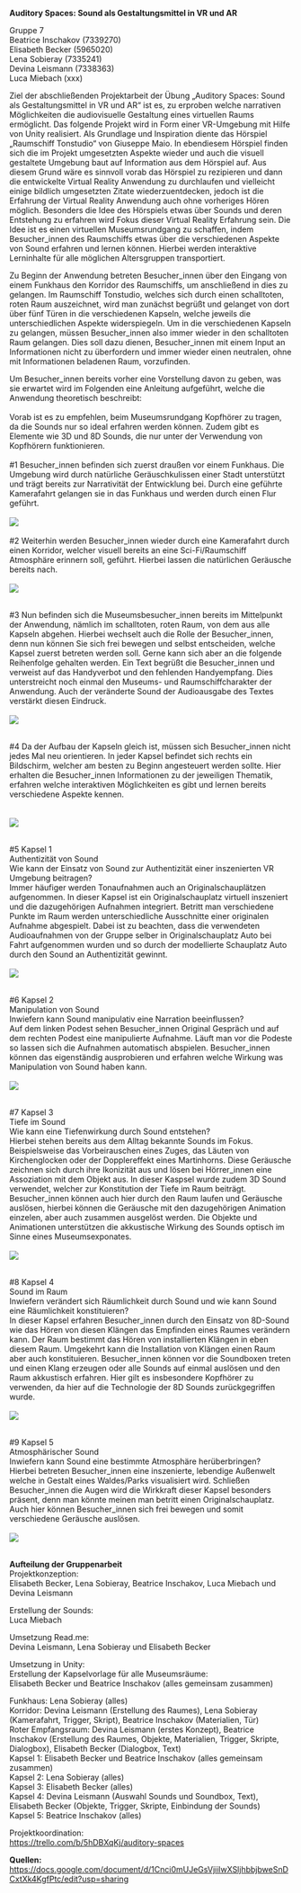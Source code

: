 <b>Auditory Spaces: Sound als Gestaltungsmittel in VR und AR </b><br>

Gruppe 7 <br>
Beatrice Inschakov (7339270) <br>
Elisabeth Becker (5965020) <br>
Lena Sobieray (7335241) <br>
Devina Leismann (7338363) <br>
Luca Miebach (xxx) <br>

Ziel der abschließenden Projektarbeit der Übung „Auditory Spaces: Sound als Gestaltungsmittel in VR und AR“ ist es, zu erproben welche narrativen Möglichkeiten die audiovisuelle Gestaltung eines virtuellen Raums ermöglicht. Das folgende Projekt wird in Form einer VR-Umgebung mit Hilfe von Unity realisiert. Als Grundlage und Inspiration diente das Hörspiel „Raumschiff Tonstudio“ von Giuseppe Maio. In ebendiesem Hörspiel finden sich die im Projekt umgesetzten Aspekte wieder und auch die visuell gestaltete Umgebung baut auf Information aus dem Hörspiel auf. Aus diesem Grund wäre es sinnvoll vorab das Hörspiel zu rezipieren und dann die entwickelte Virtual Reality Anwendung zu durchlaufen und vielleicht einige bildlich umgesetzten Zitate wiederzuentdecken, jedoch ist die Erfahrung der Virtual Reality Anwendung auch ohne vorheriges Hören möglich.
Besonders die Idee des Hörspiels etwas über Sounds und deren Entstehung zu erfahren wird Fokus dieser Virtual Reality Erfahrung sein. Die Idee ist es einen virtuellen Museumsrundgang zu schaffen, indem Besucher_innen des Raumschiffs etwas über die verschiedenen Aspekte von Sound erfahren und lernen können. Hierbei werden interaktive Lerninhalte für alle möglichen Altersgruppen transportiert.

Zu Beginn der Anwendung betreten Besucher_innen über den Eingang von einem Funkhaus den Korridor des Raumschiffs, um anschließend in dies zu gelangen. Im Raumschiff Tonstudio, welches sich durch einen schalltoten, roten Raum auszeichnet, wird man zunächst begrüßt und gelanget von dort über fünf Türen in die verschiedenen Kapseln, welche jeweils die unterschiedlichen Aspekte widerspiegeln. Um in die verschiedenen Kapseln zu gelangen, müssen Besucher_innen also immer wieder in den schalltoten Raum gelangen. Dies soll dazu dienen, Besucher_innen mit einem Input an Informationen nicht zu überfordern und immer wieder einen neutralen, ohne mit Informationen beladenen Raum, vorzufinden. 

Um Besucher_innen bereits vorher eine Vorstellung davon zu geben, was sie erwartet wird im Folgenden eine Anleitung aufgeführt, welche die Anwendung theoretisch beschreibt:
<br><br> Vorab ist es zu empfehlen, beim Museumsrundgang Kopfhörer zu tragen, da die Sounds nur so ideal erfahren werden können. Zudem gibt es Elemente wie 3D und 8D Sounds, die nur unter der Verwendung von Kopfhörern funktionieren. <br><br>
#1 Besucher_innen befinden sich zuerst draußen vor einem Funkhaus. Die Umgebung wird durch natürliche Geräuschkulissen einer Stadt unterstützt und trägt bereits zur Narrativität der Entwicklung bei. Durch eine geführte Kamerafahrt gelangen sie in das Funkhaus und werden durch einen Flur geführt.
<br><br>
<img src="https://github.com/becks2019/AS2020/blob/master/Funkhaus.JPG">
<br><br>
#2 Weiterhin werden Besucher_innen wieder durch eine Kamerafahrt durch einen Korridor, welcher visuell bereits an eine Sci-Fi/Raumschiff Atmosphäre erinnern soll, geführt. Hierbei lassen die natürlichen Geräusche bereits nach.
<br><br>
<img src="https://github.com/becks2019/AS2020/blob/master/Korridor.JPG">
<br><br>

#3 Nun befinden sich die Museumsbesucher_innen bereits im Mittelpunkt der Anwendung, nämlich im schalltoten, roten Raum, von dem aus alle Kapseln abgehen. Hierbei wechselt auch die Rolle der Besucher_innen, denn nun können Sie sich frei bewegen und selbst entscheiden, welche Kapsel zuerst betreten werden soll. Gerne kann sich aber an die folgende Reihenfolge gehalten werden. Ein Text begrüßt die Besucher_innen und verweist auf das Handyverbot und den fehlenden Handyempfang. Dies unterstreicht noch einmal den Museums- und Raumschiffcharakter der Anwendung. Auch der veränderte Sound der Audioausgabe des Textes verstärkt diesen Eindruck.
<br><br>
<img src="https://github.com/becks2019/AS2020/blob/master/Roter Raum.JPG">
<br><br>

#4 Da der Aufbau der Kapseln gleich ist, müssen sich Besucher_innen nicht jedes Mal neu orientieren. In jeder Kapsel befindet sich rechts ein Bildschirm, welcher am besten zu Beginn angesteuert werden sollte. Hier erhalten die Besucher_innen Informationen zu der jeweiligen Thematik, erfahren welche interaktiven Möglichkeiten es gibt und lernen bereits verschiedene Aspekte kennen.  
<br><br>
<img src="https://github.com/becks2019/AS2020/blob/master/Stele.JPG">
<br><br>

#5 Kapsel 1 <br> Authentizität von Sound  <br>
Wie kann der Einsatz von Sound zur Authentizität einer inszenierten VR Umgebung beitragen?  <br>
Immer häufiger werden Tonaufnahmen auch an Originalschauplätzen aufgenommen. In dieser Kapsel ist ein Originalschauplatz virtuell inszeniert und die dazugehörigen Aufnahmen integriert. Betritt man verschiedene Punkte im Raum werden unterschiedliche Ausschnitte einer originalen Aufnahme abgespielt. Dabei ist zu beachten, dass die verwendeten Audioaufnahmen von der Gruppe selber in Originalschauplatz Auto bei Fahrt aufgenommen wurden und so durch der modellierte Schauplatz Auto durch den Sound an Authentizität gewinnt.
<br><br>
<img src="https://github.com/becks2019/AS2020/blob/master/Kapsel 1.JPG">
<br><br>

#6 Kapsel 2  <br> Manipulation von Sound  <br>
Inwiefern kann Sound manipulativ eine Narration beeinflussen?  <br>
Auf dem linken Podest sehen Besucher_innen Original Gespräch und auf dem rechten Podest eine manipulierte Aufnahme. Läuft man vor die Podeste so lassen sich die Aufnahmen automatisch abspielen. Besucher_innen können das eigenständig ausprobieren und erfahren welche Wirkung was Manipulation von Sound haben kann.
<br><br>
<img src="https://github.com/becks2019/AS2020/blob/master/Kapsel 2.JPG">
<br><br>

#7 Kapsel 3  <br> Tiefe im Sound  <br>
Wie kann eine Tiefenwirkung durch Sound entstehen? <br>
Hierbei stehen bereits aus dem Alltag bekannte Sounds im Fokus. Beispielsweise das Vorbeirauschen eines Zuges, das Läuten von Kirchenglocken oder der Dopplereffekt eines Martinhorns. Diese Geräusche zeichnen sich durch ihre Ikonizität aus und lösen bei Hörrer_innen eine Assoziation mit dem Objekt aus. In dieser Kaspsel wurde zudem 3D Sound verwendet, welcher zur Konstitution der Tiefe im Raum beiträgt. Besucher_innen können auch hier durch den Raum laufen und Geräusche auslösen, hierbei können die Geräusche mit den dazugehörigen Animation einzelen, aber auch zusammen ausgelöst werden. Die Objekte und Animationen unterstützen die akkustische Wirkung des Sounds optisch im Sinne eines Museumsexponates. 
<br><br>
<img src="https://github.com/becks2019/AS2020/blob/master/Kapsel 3.JPG">
<br><br>

#8 Kapsel 4  <br> Sound im Raum  <br>
Inwiefern verändert sich Räumlichkeit durch Sound und wie kann Sound eine Räumlichkeit konstituieren?  <br> In dieser Kapsel erfahren Besucher_innen durch den Einsatz von 8D-Sound wie das Hören von diesen Klängen das Empfinden eines Raumes verändern kann. Der Raum bestimmt das Hören von installierten Klängen in eben diesem Raum. Umgekehrt kann die Installation von Klängen einen Raum aber auch konstituieren. Besucher_innen können vor die Soundboxen treten und einen Klang erzeugen oder alle Sounds auf einmal auslösen und den Raum akkustisch erfahren. Hier gilt es insbesondere Kopfhörer zu verwenden, da hier auf die Technologie der 8D Sounds zurückgegriffen wurde.
<br><br>
<img src="https://github.com/becks2019/AS2020/blob/master/Kapsel 4.JPG">
<br><br>

#9 Kapsel 5  <br> Atmosphärischer Sound  <br>
Inwiefern kann Sound eine bestimmte Atmosphäre herüberbringen?  <br>
Hierbei betreten Besucher_innen eine inszenierte, lebendige Außenwelt welche in Gestalt eines Waldes/Parks visualisiert wird. Schließen Besucher_innen die Augen wird die Wirkkraft dieser Kapsel besonders präsent, denn man könnte meinen man betritt einen Originalschauplatz. Auch hier können Besucher_innen sich frei bewegen und somit verschiedene Geräusche auslösen.
<br><br>
<img src="https://github.com/becks2019/AS2020/blob/master/Kapsel 5.JPG">
<br><br>


<b>Aufteilung der Gruppenarbeit</b><br>
Projektkonzeption:<br>
Elisabeth Becker, Lena Sobieray, Beatrice Inschakov, Luca Miebach und Devina Leismann

Erstellung der Sounds:<br>
Luca Miebach<br>

Umsetzung Read.me:<br>
Devina Leismann, Lena Sobieray und Elisabeth Becker<br>

Umsetzung in Unity:<br>
Erstellung der Kapselvorlage für alle Museumsräume:<br>
Elisabeth Becker und Beatrice Inschakov (alles gemeinsam zusammen)<br>

Funkhaus: Lena Sobieray (alles)<br>
Korridor: Devina Leismann (Erstellung des Raumes), Lena Sobieray (Kamerafahrt, Trigger, Skript), Beatrice Inschakov (Materialien, Tür)<br>
Roter Empfangsraum: Devina Leismann (erstes Konzept), Beatrice Inschakov (Erstellung des Raumes, Objekte, Materialien, Trigger, Skripte, Dialogbox), Elisabeth Becker (Dialogbox, Text)<br>
Kapsel 1: Elisabeth Becker und Beatrice Inschakov (alles gemeinsam zusammen)<br>
Kapsel 2: Lena Sobieray (alles)<br>
Kapsel 3: Elisabeth Becker (alles)<br>
Kapsel 4: Devina Leismann (Auswahl Sounds und Soundbox, Text), Elisabeth Becker (Objekte, Trigger, Skripte, Einbindung der Sounds) <br>
Kapsel 5: Beatrice Inschakov (alles)<br>

Projektkoordination:<br>
https://trello.com/b/5hDBXqKj/auditory-spaces

<b>Quellen:</b><br>
https://docs.google.com/document/d/1Cnci0mUJeGsVjiilwXSljhbbjbweSnDCxtXk4KgfPtc/edit?usp=sharing
